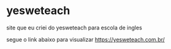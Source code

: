 # yesweteach
site que eu criei do yesweteach para escola de ingles

segue o link abaixo para visualizar
https://yesweteach.com.br/

